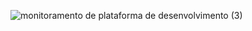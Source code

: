 ![monitoramento de plataforma de desenvolvimento (3)](https://user-images.githubusercontent.com/70453945/109570495-dde8c700-7ac8-11eb-8d78-9a2e0ea66907.gif)
